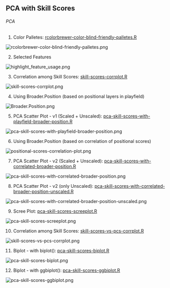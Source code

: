## PCA with Skill Scores
  
###### PCA
1. Color Palletes: [rcolorbrewer-color-blind-friendly-palletes.R](../../code/rcolorbrewer-color-blind-friendly-palletes.R)  
  
![rcolorbrewer-color-blind-friendly-palletes.png](rcolorbrewer-color-blind-friendly-palletes.png)
  
2. Selected Features  
  
![highlight_feature_usage.png](highlight_feature_usage.png)
  
3. Correlation among Skill Scores: [skill-scores-corrplot.R](../../code/skill-scores-corrplot.R)  
  
![skill-scores-corrplot.png](skill-scores-corrplot.png)
  
4. Using Broader.Position (based on positional layers in playfield)  
  
![Broader.Position.png](Broader.Position.png)
  
5. PCA Scatter Plot - v1 (Scaled + Unscaled): [pca-skill-scores-with-playfield-broader-position.R](../../code/pca-skill-scores-with-playfield-broader-position.R)  
  
![pca-skill-scores-with-playfield-broader-position.png](pca-skill-scores-with-playfield-broader-position.png)
  
6. Using Broader.Position (based on correlation of positional scores)  
  
![positional-scores-correlation-plot.png](positional-scores-correlation-plot.png)
  
7. PCA Scatter Plot - v2 (Scaled + Unscaled): [pca-skill-scores-with-correlated-broader-position.R](../../code/pca-skill-scores-with-correlated-broader-position.R)  
  
![pca-skill-scores-with-correlated-broader-position.png](pca-skill-scores-with-correlated-broader-position.png)
  
8. PCA Scatter Plot - v2 (only Unscaled): [pca-skill-scores-with-correlated-broader-position-unscaled.R](../../code/pca-skill-scores-with-correlated-broader-position-unscaled.R)  
  
![pca-skill-scores-with-correlated-broader-position-unscaled.png](pca-skill-scores-with-correlated-broader-position-unscaled.png)
  
9. Scree Plot: [pca-skill-scores-screeplot.R](../../code/pca-skill-scores-screeplot.R)  
  
![pca-skill-scores-screeplot.png](pca-skill-scores-screeplot.png)

10. Correlation among Skill Scores: [skill-scores-vs-pcs-corrplot.R](../../code/skill-scores-vs-pcs-corrplot.R)  
  
![skill-scores-vs-pcs-corrplot.png](skill-scores-vs-pcs-corrplot.png)
  
11. Biplot - with biplot(): [pca-skill-scores-biplot.R](../../code/pca-skill-scores-biplot.R)  
  
![pca-skill-scores-biplot.png](pca-skill-scores-biplot.png)
  
12. Biplot - with ggbiplot(): [pca-skill-scores-ggbiplot.R](../../code/pca-skill-scores-ggbiplot.R)  
  
![pca-skill-scores-ggbiplot.png](pca-skill-scores-ggbiplot.png)
  